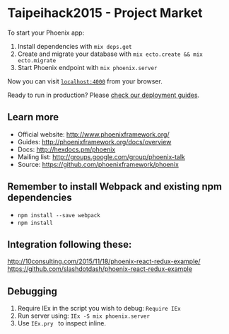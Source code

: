 # Taipeihack2015 - Project Market

To start your Phoenix app:

1. Install dependencies with `mix deps.get`
2. Create and migrate your database with `mix ecto.create && mix ecto.migrate`
3. Start Phoenix endpoint with `mix phoenix.server`

Now you can visit [`localhost:4000`](http://localhost:4000) from your browser.

Ready to run in production? Please [check our deployment guides](http://www.phoenixframework.org/docs/deployment).

## Learn more

  * Official website: http://www.phoenixframework.org/
  * Guides: http://phoenixframework.org/docs/overview
  * Docs: http://hexdocs.pm/phoenix
  * Mailing list: http://groups.google.com/group/phoenix-talk
  * Source: https://github.com/phoenixframework/phoenix

## Remember to install Webpack and existing npm dependencies
  * `npm install --save webpack`
  * `npm install`

## Integration following these:
http://10consulting.com/2015/11/18/phoenix-react-redux-example/
https://github.com/slashdotdash/phoenix-react-redux-example

## Debugging

  1. Require IEx in the script you wish to debug: `Require IEx `
  2. Run server using: `IEx -S mix phoenix.server `
  3. Use `IEx.pry ` to inspect inline.

